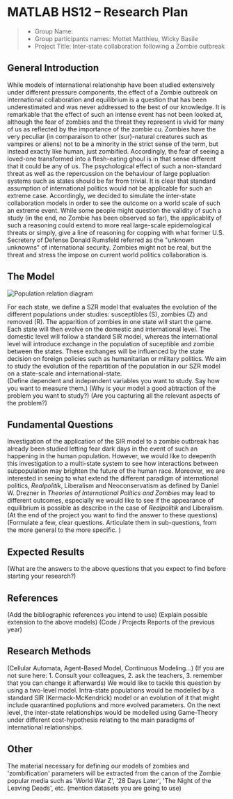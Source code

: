 # MATLAB HS12 – Research Plan

> * Group Name: 
> * Group participants names: Mottet Matthieu, Wicky Basile
> * Project Title: Inter-state collaboration following a Zombie outbreak

## General Introduction

While models of international relationship have been studied extensively under different pressure components, the effect of a Zombie outbreak on international collaboration and equilibrium is a question that has been underestimated and was never addressed to the best of our knowledge. It is remarkable that the effect of such an intense event has not been looked at, although the fear of zombies and the threat they represent is vivid for many of us as reflected by the importance of the zombie cu. Zombies have the very peculiar (in comparaison to other (sur)-natural creatures such as vampires or aliens) not to be a minority in the strict sense of the term, but instead exactly like human, just zombified. Accordingly, the fear of seeing a loved-one transformed into a flesh-eating ghoul is in that sense different that it could be any of us. The psychological effect of such a non-standard threat as well as the repercussion on the behaviour of large popluation systems such as states should be far from trivial. It is clear that standard assumption of international politics would not be applicable for such an extreme case.
Accordingly, we decided to simulate the inter-state collaboration models in order to see the outcome on a world scale of such an extreme event. While some people might question the validity of such a study (in the end, no Zombie has been observed so far), the applicablity of such a reasoning could extend to more real large-scale epidemological threats or simply, give a line of reasoning for copping with what former U.S. Secretery of Defense Donald Rumsfeld referred as the "unknown unknowns" of international security. Zombies might not be real, but the threat and stress the impose on current world politics collaboration is. 


## The Model

![Population relation diagram](/images/figure.png)

For each state, we define a SZR model that evaluates the evolution of the different populations under studies: susceptibles (S), zombies (Z) and removed (R). The apparition of zombies in one state will start the game. Each state will then evolve on the domestic and international level. The domestic level will follow a standard SIR model, whereas the international level will introduce exchange in the population of suceptible and zombie between the states. These exchanges will be influenced by the state decision on foreign policies such as humanitarian or military politics.
We aim to study the evolution of the repartition of the population in our SZR model on a state-scale and international-state.  
(Define dependent and independent variables you want to study. Say how you want to measure them.) (Why is your model a good abtraction of the problem you want to study?) (Are you capturing all the relevant aspects of the problem?)


## Fundamental Questions

Investigation of the application of the SIR model to a zombie outbreak has already been studied letting fear dark days in the event of such an happening in the human population. However, we would like to deepenth this investigation to a multi-state system to see how interactions between subpopulation may brighten the future of the human race. Moreover, we are interested in seeing to what extend the different paradigm of international politics, *Realpolitik*, Liberalism and Neoconservatism as defined by Daniel W. Drezner in *Theories of International Politics and Zombies* may lead to different outcomes, especially we would like to see if the appearance of equilibrium is possible as describe in the case of *Realpolitik* and Liberalism.
(At the end of the project you want to find the answer to these questions)
(Formulate a few, clear questions. Articulate them in sub-questions, from the more general to the more specific. )


## Expected Results

(What are the answers to the above questions that you expect to find before starting your research?)


## References 

(Add the bibliographic references you intend to use)
(Explain possible extension to the above models)
(Code / Projects Reports of the previous year)


## Research Methods

(Cellular Automata, Agent-Based Model, Continuous Modeling...) (If you are not sure here: 1. Consult your colleagues, 2. ask the teachers, 3. remember that you can change it afterwards)
We would like to tackle this question by using a two-level model. Intra-state populations would be modelled by a standard SIR (Kermack-McKendrick) model or an evolution of it that might include quarantined poplutions and more evolved parameters. On the next level, the inter-state relationships would be modelled using Game-Theory under different cost-hypothesis relating to the main paradigms of international relationships. 

## Other

The material necessary for defining our models of zombies and 'zombification' parameters will be extracted from the canon of the Zombie popular media such as 'World War Z', '28 Days Later', 'The Night of the Leaving Deads', etc.
(mention datasets you are going to use)
